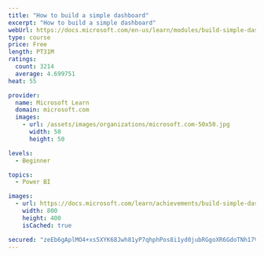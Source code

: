 ```yaml
---
title: "How to build a simple dashboard"
excerpt: "How to build a simple dashboard"
webUrl: https://docs.microsoft.com/en-us/learn/modules/build-simple-dashboard/
type: course
price: Free
length: PT31M
ratings:
  count: 3214
  average: 4.699751
heat: 55

provider:
  name: Microsoft Learn
  domain: microsoft.com
  images:
    - url: /assets/images/organizations/microsoft.com-50x50.jpg
      width: 50
      height: 50

levels:
  - Beginner

topics:
  - Power BI

images:
  - url: https://docs.microsoft.com/learn/achievements/build-simple-dashboard-social.png
    width: 800
    height: 400
    isCached: true

secured: "zeEb6gAplMO4+xs5XYK68Jwh81yP7qhphPos8i1yd0jubRGgoXR6GdoTNh17Vcn6tmgKkNF1vEndVIjTlpJh2GI5+DkneBFUStJC8rHWn6rff2WMVCyuha4r6DK3doWead6ZXo7eiLL8KR632SbXKcaq5hVOe3E4FoeDoGXuSwGPEk/xUkktHV02EwuCqGMU3HFX5RURJbhWWAMqFBk09BhjxHRSSxGh1mgV3sOYkB/20Gf8onK/gwe3i7kPjbjwdz9sYA9Gq/CoRK8wMc1I7w/FI2mCB+AX3ZDZP8Dpok/r4WURPxXLcquKSeUU14ENhYV84te8I8+c7G0p3z+Ik/0+tJpDoJmc4yhZtklp6BxShYaiX774GtfNg4IcrzItrg7ykAgjeNlXORHFrZMJ/mIJzSAVxrEmpyTXY9BfQQE=;5nLFhqZtYEyG5qWgj1ND1w=="
---
```


